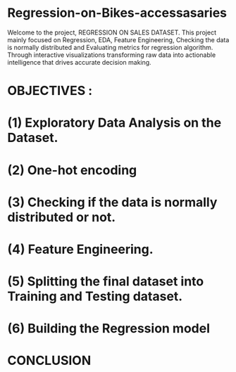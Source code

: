 # Regression-on-Bikes-accessasaries
Welcome to the project, REGRESSION ON SALES DATASET. This project mainly focused on Regression, EDA, Feature Engineering, Checking the data is normally distributed and Evaluating metrics for regression algorithm. Through interactive visualizations transforming raw data into actionable intelligence that drives accurate decision making.
# OBJECTIVES :
# (1) Exploratory Data Analysis on the Dataset.
# (2) One-hot encoding
# (3) Checking if the data is normally distributed or not.
# (4) Feature Engineering.
# (5) Splitting the final dataset into Training and Testing dataset.
# (6) Building the Regression model
# CONCLUSION
